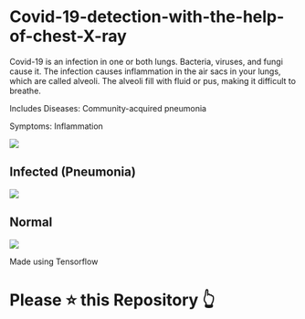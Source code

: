 # Covid-19-detection-with-the-help-of-chest-X-ray

Covid-19 is an infection in one or both lungs. Bacteria, viruses, and fungi cause it. The infection causes inflammation in the air sacs in your lungs, which are called alveoli. The alveoli fill with fluid or pus, making it difficult to breathe.

Includes Diseases: Community-acquired pneumonia

Symptoms: Inflammation


![](https://github.com/Arraxx/Covid-19-detection-with-the-help-of-chest-X-ray/blob/master/download.jfif)

## Infected (Pneumonia)                                                                                   

![](https://github.com/Arraxx/Covid-19-detection-with-the-help-of-chest-X-ray/blob/master/person1_virus_6.jpeg)   

## Normal

![](https://github.com/Arraxx/Covid-19-detection-with-the-help-of-chest-X-ray/blob/master/IM-0001-0001.jpeg)     

Made using Tensorflow 
# Please ⭐ this Repository 👆 
